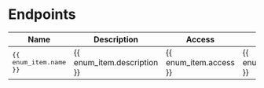 <script setup>
import { response as api } from './../dumps/help.json'

const details = api
</script>

<style>
.selectable-group {
    user-select: all;
    font-family: monospace
}
</style>

# Endpoints

<table style="width:100%;">
    <thead>
        <th>Name</th>
        <th>Description</th>
        <th>Access</th>
        <th>Response Type</th>
        <th>Parameters</th>
    </thead>
    <tbody>
        <tr v-for="(enum_item, index) in details.methods" :key="index">
            <td><span style="font-family: monospace;">{{ enum_item.name }}</span></td>
            <td>{{ enum_item.description }}</td>
            <td>{{ enum_item.access }}</td>
            <td>{{ enum_item.responsetype }}</td>
            <td>
                <span v-for="(enum_item, index) in enum_item.parameters" style="font-family: monospace;">{{ enum_item }}<br /></span>
            </td>
        </tr>
    </tbody>
</table>